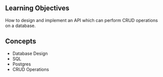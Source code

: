 ## Learning Objectives

How to design and implement an API which can perform CRUD operations on a database.

## Concepts

- Database Design
- SQL
- Postgres
- CRUD Operations
